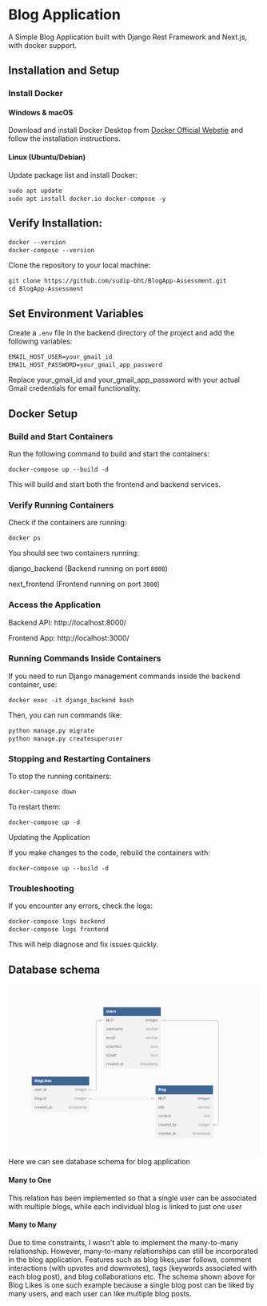 # Blog Application

A Simple Blog Application built with Django Rest Framework and Next.js, with docker support.

## Installation and Setup

### Install Docker

#### Windows & macOS

Download and install Docker Desktop from [Docker Official Webstie](https://docs.docker.com/desktop/) and follow the installation instructions.

#### Linux (Ubuntu/Debian)

Update package list and install Docker:

```
sudo apt update
sudo apt install docker.io docker-compose -y
```

## Verify Installation:

```
docker --version
docker-compose --version
```

Clone the repository to your local machine:

```
git clone https://github.com/sudip-bht/BlogApp-Assessment.git
cd BlogApp-Assessment
```

## Set Environment Variables

Create a `.env` file in the backend directory of the project and add the following variables:

```
EMAIL_HOST_USER=your_gmail_id
EMAIL_HOST_PASSWORD=your_gmail_app_password
```

Replace your_gmail_id and your_gmail_app_password with your actual Gmail credentials for email functionality.

## Docker Setup

### Build and Start Containers

Run the following command to build and start the containers:

```
docker-compose up --build -d
```

This will build and start both the frontend and backend services.

### Verify Running Containers

Check if the containers are running:

```
docker ps
```

You should see two containers running:

django_backend (Backend running on port `8000`)

next_frontend (Frontend running on port `3000`)

### Access the Application

Backend API: http://localhost:8000/

Frontend App: http://localhost:3000/

### Running Commands Inside Containers

If you need to run Django management commands inside the backend container, use:

```
docker exec -it django_backend bash
```

Then, you can run commands like:

```
python manage.py migrate
python manage.py createsuperuser
```

### Stopping and Restarting Containers

To stop the running containers:

```
docker-compose down
```

To restart them:

```
docker-compose up -d
```

Updating the Application

If you make changes to the code, rebuild the containers with:

```
docker-compose up --build -d
```

### Troubleshooting

If you encounter any errors, check the logs:

```
docker-compose logs backend
docker-compose logs frontend
```

This will help diagnose and fix issues quickly.

## Database schema

![Image](schema.png "Image")
Here we can see database schema for blog application

#### Many to One

This relation has been implemented so that a single user can be associated with multiple blogs, while each individual blog is linked to just one user

#### Many to Many

Due to time constraints, I wasn't able to implement the many-to-many relationship. However, many-to-many relationships can still be incorporated in the blog application. Features such as blog likes,user follows, comment interactions (with upvotes and downvotes), tags (keywords associated with each blog post), and blog collaborations etc. The schema shown above for Blog Likes is one such example because a single blog post can be liked by many users, and each user can like multiple blog posts.
